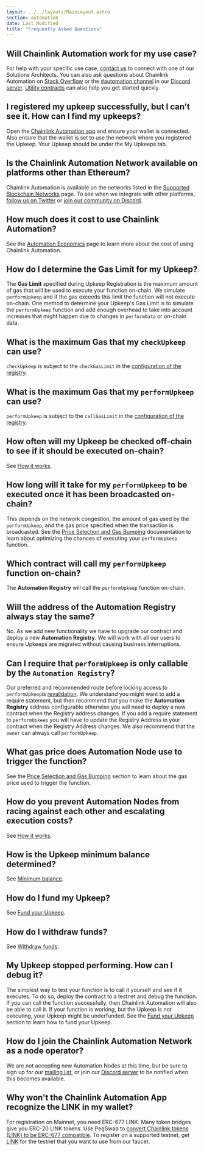 ```yaml
---
layout: ../../layouts/MainLayout.astro
section: automation
date: Last Modified
title: "Frequently Asked Questions"
---
```


## Will Chainlink Automation work for my use case?

For help with your specific use case, [contact us](https://chainlinkcommunity.typeform.com/to/OYQO67EF?page=docs-keepers) to connect with one of our Solutions Architects. You can also ask questions about Chainlink Automation on [Stack Overflow](https://stackoverflow.com/questions/ask?tags=chainlink) or the [#automation channel](https://discord.com/channels/592041321326182401/821350860302581771) in our [Discord server](https://discord.gg/qj9qarT). [Utility contracts](/chainlink-automation/utility-contracts) can also help you get started quickly.

## I registered my upkeep successfully, but I can’t see it. How can I find my upkeeps?

Open the [Chainlink Automation app](https://automation.chain.link/) and ensure your wallet is connected. Also ensure that the wallet is set to use the network where you registered the Upkeep. Your Upkeep should be under the My Upkeeps tab.

## Is the Chainlink Automation Network available on platforms other than Ethereum?

Chainlink Automation is available on the networks listed in the [Supported Blockchain Networks](/chainlink-automation/supported-networks) page. To see when we integrate with other platforms, [follow us on Twitter](https://twitter.com/chainlink) or [join our community on Discord](https://discord.com/channels/592041321326182401/821350860302581771).

## How much does it cost to use Chainlink Automation?

See the [Automation Economics](/chainlink-automation/automation-economics) page to learn more about the cost of using Chainlink Automation.

## How do I determine the Gas Limit for my Upkeep?

The **Gas Limit** specified during Upkeep Registration is the maximum amount of gas that will be used to execute your function on-chain. We simulate `performUpkeep` and if the gas exceeds this limit the function will not execute on-chain. One method to determine your Upkeep's Gas Limit is to simulate the `performUpkeep` function and add enough overhead to take into account increases that might happen due to changes in `performData` or on-chain data.

## What is the maximum Gas that my `checkUpkeep` can use?

`checkUpkeep` is subject to the `checkGasLimit` in the [configuration of the registry](/chainlink-automation/supported-networks/#configurations).

## What is the maximum Gas that my `performUpkeep` can use?

`performUpkeep` is subject to the `callGasLimit` in the [configuration of the registry](/chainlink-automation/supported-networks/#configurations).

## How often will my Upkeep be checked off-chain to see if it should be executed on-chain?

See [How it works](/chainlink-automation/overview/#how-it-works).

## How long will it take for my `performUpkeep` to be executed once it has been broadcasted on-chain?

This depends on the network congestion, the amount of gas used by the `performUpkeep`, and the gas price specified when the transaction is broadcasted. See the [Price Selection and Gas Bumping](/chainlink-automation/automation-economics/#price-selection-and-gas-bumping) documentation to learn about optimizing the chances of executing your `performUpkeep` function.

## Which contract will call my `performUpkeep` function on-chain?

The **Automation Registry** will call the `performUpkeep` function on-chain.

## Will the address of the Automation Registry always stay the same?

No. As we add new functionality we have to upgrade our contract and deploy a new **Automation Registry**. We will work with all our users to ensure Upkeeps are migrated without causing business interruptions.

## Can I require that `performUpkeep` is only callable by the `Automation Registry`?

Our preferred and recommended route before locking access to `performUpkeep`is [revalidation](/chainlink-automation/compatible-contracts/#revalidate-performupkeep). We understand you might want to add a require statement, but then recommend that you make the **Automation Registry** address configurable otherwise you will need to deploy a new contract when the Registry address changes. If you add a require statement to `performUpkeep` you will have to update the Registry Address in your contract when the Registry Address changes. We also recommend that the `owner` can always call `performUpkeep`.

## What gas price does Automation Node use to trigger the function?

See the [Price Selection and Gas Bumping](/chainlink-automation/automation-economics/#price-selection-and-gas-bumping) section to learn about the gas price used to trigger the function.

## How do you prevent Automation Nodes from racing against each other and escalating execution costs?

See [How it works](/chainlink-automation/overview/#how-it-works).

## How is the Upkeep minimum balance determined?

See [Minimum balance](/chainlink-automation/automation-economics/#minimum-balance).

## How do I fund my Upkeep?

See [Fund your Upkeep](/chainlink-automation/manage-upkeeps/#fund-your-upkeep).

## How do I withdraw funds?

See [Withdraw funds](/chainlink-automation/manage-upkeeps/#withdraw-funds).

## My Upkeep stopped performing. How can I debug it?

The simplest way to test your function is to call it yourself and see if it executes. To do so, deploy the contract to a testnet and debug the function. If you can call the function successfully, then Chainlink Automation will also be able to call it. If your function is working, but the Upkeep is not executing, your Upkeep might be underfunded. See the [Fund your Upkeep](/chainlink-automation/manage-upkeeps/#fund-your-upkeep) section to learn how to fund your Upkeep.

## How do I join the Chainlink Automation Network as a node operator?

We are not accepting new Automation Nodes at this time, but be sure to sign up for our [mailing list](/resources/developer-communications/), or join our [Discord server](https://discord.gg/qj9qarT) to be notified when this becomes available.

## Why won't the Chainlink Automation App recognize the LINK in my wallet?

For registration on Mainnet, you need ERC-677 LINK. Many token bridges give you ERC-20 LINK tokens. Use PegSwap to [convert Chainlink tokens (LINK) to be ERC-677 compatible](https://pegswap.chain.link/). To register on a supported testnet, get [LINK](/resources/link-token-contracts/) for the testnet that you want to use from our faucet.
